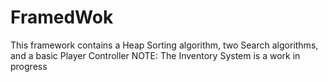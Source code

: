 # FramedWok
This framework contains a Heap Sorting algorithm, two Search algorithms, and a basic Player Controller
NOTE: The Inventory System is a work in progress
